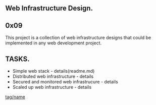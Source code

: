 Web Infrastructure Design.
--------------------------
0x09
----


This project is a collection of web infrastructure designs that could be implemented in any web development project.

TASKS.
------

* Simple web stack - details(readme.md)
* Distributed web infrastructure - details
* Secured and monitored web infrastrucure - details
* Scaled up web infrastructure - details




[tag/name](link_go_here)
